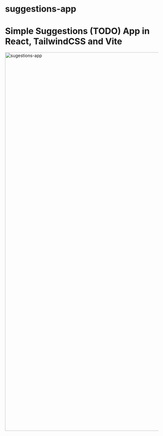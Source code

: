 
# suggestions-app
Simple Suggestions (TODO) App in React, TailwindCSS and Vite
=======

<img width="1246" alt="sugestions-app" src="https://github.com/user-attachments/assets/f9c6dfe2-680d-4893-9e25-9790ccd1bf50" />

